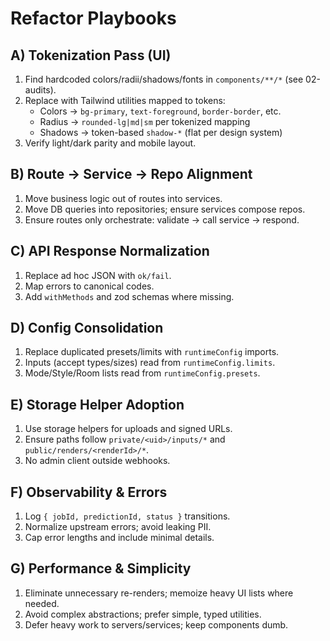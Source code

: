 # Refactor Playbooks

## A) Tokenization Pass (UI)
1. Find hardcoded colors/radii/shadows/fonts in `components/**/*` (see 02-audits).
2. Replace with Tailwind utilities mapped to tokens:
   - Colors → `bg-primary`, `text-foreground`, `border-border`, etc.
   - Radius → `rounded-lg|md|sm` per tokenized mapping
   - Shadows → token-based `shadow-*` (flat per design system)
3. Verify light/dark parity and mobile layout.

## B) Route → Service → Repo Alignment
1. Move business logic out of routes into services.
2. Move DB queries into repositories; ensure services compose repos.
3. Ensure routes only orchestrate: validate → call service → respond.

## C) API Response Normalization
1. Replace ad hoc JSON with `ok/fail`.
2. Map errors to canonical codes.
3. Add `withMethods` and zod schemas where missing.

## D) Config Consolidation
1. Replace duplicated presets/limits with `runtimeConfig` imports.
2. Inputs (accept types/sizes) read from `runtimeConfig.limits`.
3. Mode/Style/Room lists read from `runtimeConfig.presets`.

## E) Storage Helper Adoption
1. Use storage helpers for uploads and signed URLs.
2. Ensure paths follow `private/<uid>/inputs/*` and `public/renders/<renderId>/*`.
3. No admin client outside webhooks.

## F) Observability & Errors
1. Log `{ jobId, predictionId, status }` transitions.
2. Normalize upstream errors; avoid leaking PII.
3. Cap error lengths and include minimal details.

## G) Performance & Simplicity
1. Eliminate unnecessary re-renders; memoize heavy UI lists where needed.
2. Avoid complex abstractions; prefer simple, typed utilities.
3. Defer heavy work to servers/services; keep components dumb.
